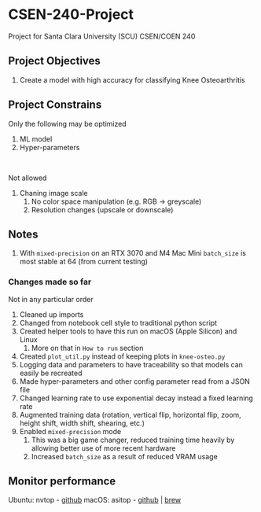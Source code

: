 # CSEN-240-Project
Project for Santa Clara University (SCU) CSEN/COEN 240

## Project Objectives
1. Create a model with high accuracy for classifying Knee Osteoarthritis

## Project Constrains
Only the following may be optimized
1. ML model
2. Hyper-parameters
   
<br>

Not allowed
1. Chaning image scale
   1. No color space manipulation (e.g. RGB -> greyscale)
   2. Resolution changes (upscale or downscale)

## Notes
1. With `mixed-precision` on an RTX 3070 and M4 Mac Mini `batch_size` is most stable at 64 (from current testing)

### Changes made so far
Not in any particular order
1. Cleaned up imports
2. Changed from notebook cell style to traditional python script
3. Created helper tools to have this run on macOS (Apple Silicon) and Linux
   1. More on that in `How to run` section
4. Created `plot_util.py` instead of keeping plots in `knee-osteo.py`
5. Logging data and parameters to have traceability so that models can easily be recreated
6. Made hyper-parameters and other config parameter read from a JSON file
7. Changed learning rate to use exponential decay instead a fixed learning rate
8. Augmented training data (rotation, vertical flip, horizontal flip, zoom, height shift, width shift, shearing, etc.)
9. Enabled `mixed-precision` mode
   1.  This was a big game changer, reduced training time heavily by allowing better use of more recent hardware
   2.  Increased `batch_size` as a result of reduced VRAM usage

## Monitor performance
Ubuntu: nvtop - [github](https://github.com/Syllo/nvtop?tab=readme-ov-file#nvtop)
macOS: asitop - [github](https://github.com/tlkh/asitop) | [brew](https://formulae.brew.sh/formula/asitop)